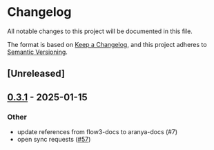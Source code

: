 # Changelog

All notable changes to this project will be documented in this file.

The format is based on [Keep a Changelog](https://keepachangelog.com/en/1.0.0/),
and this project adheres to [Semantic Versioning](https://semver.org/spec/v2.0.0.html).

## [Unreleased]

## [0.3.1](https://github.com/aranya-project/aranya-core/compare/aranya-runtime-v0.3.0...aranya-runtime-v0.3.1) - 2025-01-15

### Other

- update references from flow3-docs to aranya-docs (#7)
- open sync requests ([#57](https://github.com/aranya-project/aranya-core/pull/57))
